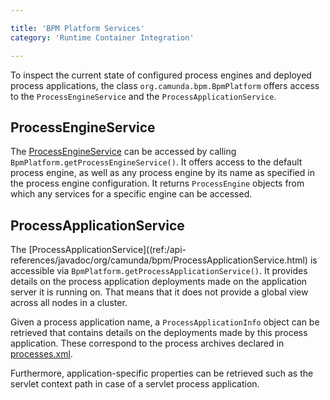 ```yaml
---

title: 'BPM Platform Services'
category: 'Runtime Container Integration'

---
```


To inspect the current state of configured process engines and deployed process applications, the class `org.camunda.bpm.BpmPlatform` offers access to the `ProcessEngineService` and the `ProcessApplicationService`.

## ProcessEngineService

The [ProcessEngineService](ref:/api-references/javadoc/org/camunda/bpm/ProcessEngineService.html) can be accessed by calling `BpmPlatform.getProcessEngineService()`. It offers access to the default process engine, as well as any process engine by its name as specified in the process engine configuration. It returns `ProcessEngine` objects from which any services for a specific engine can be accessed.

## ProcessApplicationService

The [ProcessApplicationService]((ref:/api-references/javadoc/org/camunda/bpm/ProcessApplicationService.html) is accessible via `BpmPlatform.getProcessApplicationService()`. It provides details on the process application deployments made on the application server it is running on. That means that it does not provide a global view across all nodes in a cluster.

Given a process application name, a `ProcessApplicationInfo` object can be retrieved that contains details on the deployments made by this process application. These correspond to the process archives declared in [processes.xml](ref:#process-applications-the-processesxml-deployment-descriptor).

Furthermore, application-specific properties can be retrieved such as the servlet context path in case of a servlet process application.
